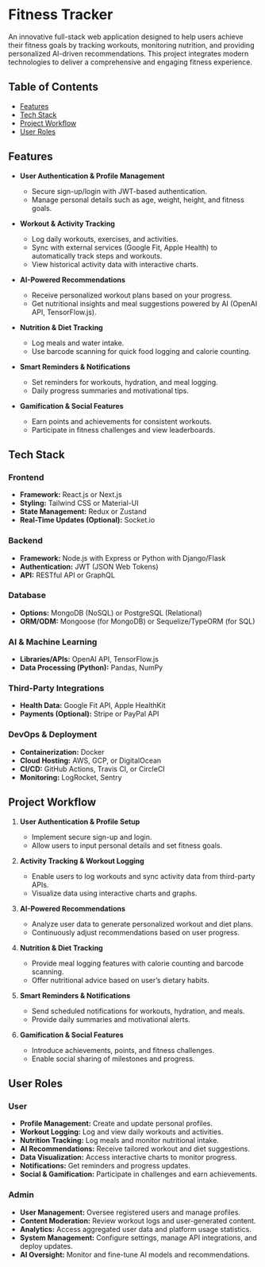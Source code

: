 # Fitness Tracker

An innovative full-stack web application designed to help users achieve their fitness goals by tracking workouts, monitoring nutrition, and providing personalized AI-driven recommendations. This project integrates modern technologies to deliver a comprehensive and engaging fitness experience.

## Table of Contents

- [Features](#features)
- [Tech Stack](#tech-stack)
- [Project Workflow](#project-workflow)
- [User Roles](#user-roles)

## Features

- **User Authentication & Profile Management**  
  - Secure sign-up/login with JWT-based authentication.
  - Manage personal details such as age, weight, height, and fitness goals.

- **Workout & Activity Tracking**  
  - Log daily workouts, exercises, and activities.
  - Sync with external services (Google Fit, Apple Health) to automatically track steps and workouts.
  - View historical activity data with interactive charts.

- **AI-Powered Recommendations**  
  - Receive personalized workout plans based on your progress.
  - Get nutritional insights and meal suggestions powered by AI (OpenAI API, TensorFlow.js).

- **Nutrition & Diet Tracking**  
  - Log meals and water intake.
  - Use barcode scanning for quick food logging and calorie counting.

- **Smart Reminders & Notifications**  
  - Set reminders for workouts, hydration, and meal logging.
  - Daily progress summaries and motivational tips.

- **Gamification & Social Features**  
  - Earn points and achievements for consistent workouts.
  - Participate in fitness challenges and view leaderboards.

## Tech Stack

### Frontend
- **Framework:** React.js or Next.js
- **Styling:** Tailwind CSS or Material-UI
- **State Management:** Redux or Zustand
- **Real-Time Updates (Optional):** Socket.io

### Backend
- **Framework:** Node.js with Express or Python with Django/Flask
- **Authentication:** JWT (JSON Web Tokens)
- **API:** RESTful API or GraphQL

### Database
- **Options:** MongoDB (NoSQL) or PostgreSQL (Relational)
- **ORM/ODM:** Mongoose (for MongoDB) or Sequelize/TypeORM (for SQL)

### AI & Machine Learning
- **Libraries/APIs:** OpenAI API, TensorFlow.js
- **Data Processing (Python):** Pandas, NumPy

### Third-Party Integrations
- **Health Data:** Google Fit API, Apple HealthKit
- **Payments (Optional):** Stripe or PayPal API

### DevOps & Deployment
- **Containerization:** Docker
- **Cloud Hosting:** AWS, GCP, or DigitalOcean
- **CI/CD:** GitHub Actions, Travis CI, or CircleCI
- **Monitoring:** LogRocket, Sentry

## Project Workflow

1. **User Authentication & Profile Setup**
   - Implement secure sign-up and login.
   - Allow users to input personal details and set fitness goals.

2. **Activity Tracking & Workout Logging**
   - Enable users to log workouts and sync activity data from third-party APIs.
   - Visualize data using interactive charts and graphs.

3. **AI-Powered Recommendations**
   - Analyze user data to generate personalized workout and diet plans.
   - Continuously adjust recommendations based on user progress.

4. **Nutrition & Diet Tracking**
   - Provide meal logging features with calorie counting and barcode scanning.
   - Offer nutritional advice based on user’s dietary habits.

5. **Smart Reminders & Notifications**
   - Send scheduled notifications for workouts, hydration, and meals.
   - Provide daily summaries and motivational alerts.

6. **Gamification & Social Features**
   - Introduce achievements, points, and fitness challenges.
   - Enable social sharing of milestones and progress.

## User Roles

### User
- **Profile Management:** Create and update personal profiles.
- **Workout Logging:** Log and view daily workouts and activities.
- **Nutrition Tracking:** Log meals and monitor nutritional intake.
- **AI Recommendations:** Receive tailored workout and diet suggestions.
- **Data Visualization:** Access interactive charts to monitor progress.
- **Notifications:** Get reminders and progress updates.
- **Social & Gamification:** Participate in challenges and earn achievements.

### Admin
- **User Management:** Oversee registered users and manage profiles.
- **Content Moderation:** Review workout logs and user-generated content.
- **Analytics:** Access aggregated user data and platform usage statistics.
- **System Management:** Configure settings, manage API integrations, and deploy updates.
- **AI Oversight:** Monitor and fine-tune AI models and recommendations.
